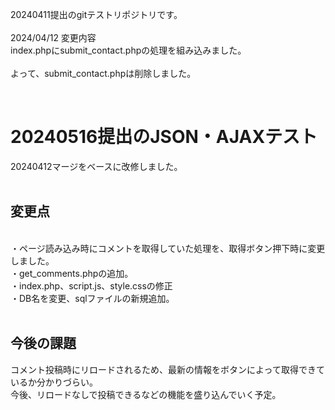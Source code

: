 20240411提出のgitテストリポジトリです。<br>
<br>
2024/04/12 変更内容  
index.phpにsubmit_contact.phpの処理を組み込みました。<br>  
よって、submit_contact.phpは削除しました。<br>

<br>
<h1>20240516提出のJSON・AJAXテスト</h1>
20240412マージをベースに改修しました。<br>
<br>
<h2>変更点</h2><br>
・ページ読み込み時にコメントを取得していた処理を、取得ボタン押下時に変更しました。<br>
・get_comments.phpの追加。<br>
・index.php、script.js、style.cssの修正<br>
・DB名を変更、sqlファイルの新規追加。<br>
<br>

<h2>今後の課題</h2>
コメント投稿時にリロードされるため、最新の情報をボタンによって取得できているか分かりづらい。<br>
今後、リロードなしで投稿できるなどの機能を盛り込んでいく予定。<br>
